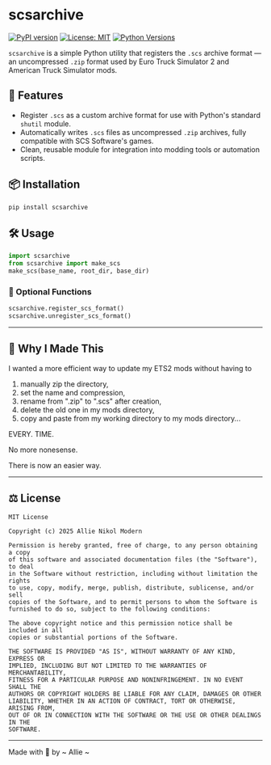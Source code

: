 # scsarchive

[![PyPI version](https://img.shields.io/pypi/v/scsarchive.svg?color=green&cache-bust=2)](https://pypi.org/project/scsarchive/)
[![License: MIT](https://img.shields.io/badge/License-MIT-yellow.svg)](https://opensource.org/licenses/MIT)
[![Python Versions](https://img.shields.io/pypi/pyversions/scsarchive)](https://pypi.org/project/scsarchive/)

`scsarchive` is a simple Python utility that registers the `.scs` archive format — an uncompressed `.zip` format used by Euro Truck Simulator 2 and American Truck Simulator mods.

## 🚀 Features

- Register `.scs` as a custom archive format for use with Python's standard `shutil` module.
- Automatically writes `.scs` files as uncompressed `.zip` archives, fully compatible with SCS Software's games.
- Clean, reusable module for integration into modding tools or automation scripts.

## 📦 Installation

```bash
pip install scsarchive
```

## 🛠️ Usage

```python
import scsarchive
from scsarchive import make_scs
make_scs(base_name, root_dir, base_dir)
```

### 🧼 Optional Functions

```python
scsarchive.register_scs_format()
scsarchive.unregister_scs_format()
```

---

## 🌟 Why I Made This

I wanted a more efficient way to update my ETS2 mods without having to 

1. manually zip the directory,
2. set the name and compression,
3. rename from ".zip" to ".scs" after creation,
4. delete the old one in my mods directory,
5. copy and paste from my working directory to my mods directory...

EVERY. TIME.

No more nonesense.

There is now an easier way.

---

## ⚖️ License

```plaintext
MIT License

Copyright (c) 2025 Allie Nikol Modern

Permission is hereby granted, free of charge, to any person obtaining a copy
of this software and associated documentation files (the "Software"), to deal
in the Software without restriction, including without limitation the rights
to use, copy, modify, merge, publish, distribute, sublicense, and/or sell
copies of the Software, and to permit persons to whom the Software is
furnished to do so, subject to the following conditions:

The above copyright notice and this permission notice shall be included in all
copies or substantial portions of the Software.

THE SOFTWARE IS PROVIDED "AS IS", WITHOUT WARRANTY OF ANY KIND, EXPRESS OR
IMPLIED, INCLUDING BUT NOT LIMITED TO THE WARRANTIES OF MERCHANTABILITY,
FITNESS FOR A PARTICULAR PURPOSE AND NONINFRINGEMENT. IN NO EVENT SHALL THE
AUTHORS OR COPYRIGHT HOLDERS BE LIABLE FOR ANY CLAIM, DAMAGES OR OTHER
LIABILITY, WHETHER IN AN ACTION OF CONTRACT, TORT OR OTHERWISE, ARISING FROM,
OUT OF OR IN CONNECTION WITH THE SOFTWARE OR THE USE OR OTHER DEALINGS IN THE
SOFTWARE.
```

---

Made with 💖 by ~ Allie ~
